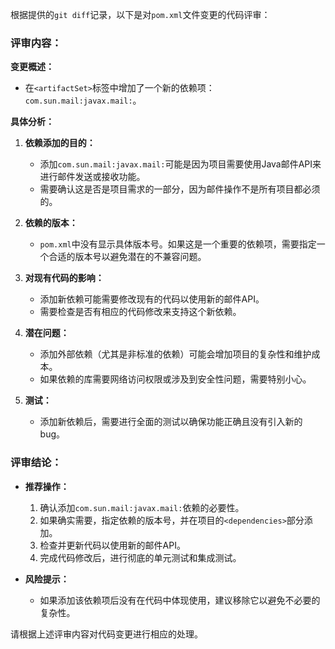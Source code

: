 根据提供的`git diff`记录，以下是对`pom.xml`文件变更的代码评审：

### 评审内容：

**变更概述：**
- 在`<artifactSet>`标签中增加了一个新的依赖项：`com.sun.mail:javax.mail:`。

**具体分析：**

1. **依赖添加的目的：**
   - 添加`com.sun.mail:javax.mail:`可能是因为项目需要使用Java邮件API来进行邮件发送或接收功能。
   - 需要确认这是否是项目需求的一部分，因为邮件操作不是所有项目都必须的。

2. **依赖的版本：**
   - `pom.xml`中没有显示具体版本号。如果这是一个重要的依赖项，需要指定一个合适的版本号以避免潜在的不兼容问题。

3. **对现有代码的影响：**
   - 添加新依赖可能需要修改现有的代码以使用新的邮件API。
   - 需要检查是否有相应的代码修改来支持这个新依赖。

4. **潜在问题：**
   - 添加外部依赖（尤其是非标准的依赖）可能会增加项目的复杂性和维护成本。
   - 如果依赖的库需要网络访问权限或涉及到安全性问题，需要特别小心。

5. **测试：**
   - 添加新依赖后，需要进行全面的测试以确保功能正确且没有引入新的bug。

### 评审结论：

- **推荐操作：**
  1. 确认添加`com.sun.mail:javax.mail:`依赖的必要性。
  2. 如果确实需要，指定依赖的版本号，并在项目的`<dependencies>`部分添加。
  3. 检查并更新代码以使用新的邮件API。
  4. 完成代码修改后，进行彻底的单元测试和集成测试。

- **风险提示：**
  - 如果添加该依赖项后没有在代码中体现使用，建议移除它以避免不必要的复杂性。

请根据上述评审内容对代码变更进行相应的处理。